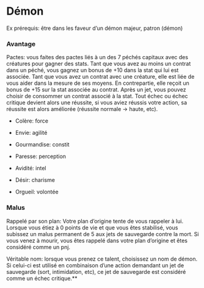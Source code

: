 # Démon

Ex prérequis: être dans les faveur d’un démon majeur, patron (démon)

### Avantage

Pactes: vous faites des pactes liés à un des 7 péchés capitaux avec des créatures pour gagner des stats. Tant que vous avez au moins un contrat dans un péché, vous gagnez un bonus de +10 dans la stat qui lui est associée. Tant que vous avez un contrat avec une créature, elle est liée de vous aider dans la mesure de ses moyens. En contrepartie, elle reçoit un bonus de +15 sur la stat associée au contrat. Après un jet, vous pouvez choisir de consommer un contrat associé à la stat. Tout échec ou échec critique devient alors une réussite, si vous aviez réussis votre action, sa réussite est alors améliorée (réussite normale -> haute, etc).

-   Colère: force
    
-   Envie: agilité
    
-   Gourmandise: constit
    
-   Paresse: perception
    
-   Avidité: intel
    
-   Désir: charisme
    
-   Orgueil: volontée
    

### Malus

Rappelé par son plan: Votre plan d’origine tente de vous rappeler à lui. Lorsque vous étiez à 0 points de vie et que vous êtes stabilisé, vous subissez un malus permanent de 5 aux jets de sauvegarde contre la mort. Si vous venez à mourir, vous êtes rappelé dans votre plan d’origine et êtes considéré comme un pnj.

Véritable nom: lorsque vous prenez ce talent, choisissez un nom de démon. Si celui-ci est utilisé en combinaison d’une action demandant un jet de sauvegarde (sort, intimidation, etc), ce jet de sauvegarde est considéré comme un échec critique.**